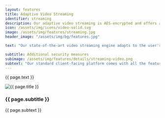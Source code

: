 ```yaml
---
layout: features
title: Adaptive Video Streaming
identifier: streaming
description: Our adaptive video streaming is AES-encrypted and offers advanced protection features including dynamic DRM, visible watermarking, and two-factor authentication.
icon: /assets/img/icons/video-solid.svg
image: /assets/img/features/streaming.jpg
header_image: "/assets/img/bg/features.jpg"

text: "Our state-of-the-art video streaming engine adapts to the user's bandwidth for a seamless viewing experience. And even when dealing with sensitive pre-release material, you can rest assured that your videos are fully secured. All streaming video is delivered via HLS with AES encryption by default, while additional security measures can optionally be added."

subtitle: Additional security measures
subimage: /assets/img/features/details/streaming-video.png
subtext: "Our standard client-facing platform comes with all the features you need to showcase your catalogue, offer personal screening links, provide post-sales asset downloads, and much more. Just provide us with some details and specifications (logo, colours, email texts, etc.) and we'll get your bespoke version up and running swiftly. Need customization beyond the scope of our key configuration options? No problem, the design is flexible enough to add, change or remove elements. CMS functionality is available to easily manage presentational elements such as sliders, contact pages, news and much more."
---
```


<div class="row">
    <div class="col-md-12">
        <div class="service-details mb-40">
            <p>{{ page.text }}</p>
        </div>
    </div>
</div>
<div class="row">
    <div class="col-xl-6 col-lg-12">
        <div class="s-details-img mb-30">
          <img src="{{ page.subimage }}" alt="{{ page.title }}">  
        </div>
    </div>
    <div class="col-xl-6 col-lg-12">
        <div class="service-details mb-40">
            <h3>{{ page.subtitle }}</h3>
            <p>{{ page.subtext }}</p>
        </div>
    </div>
</div>
